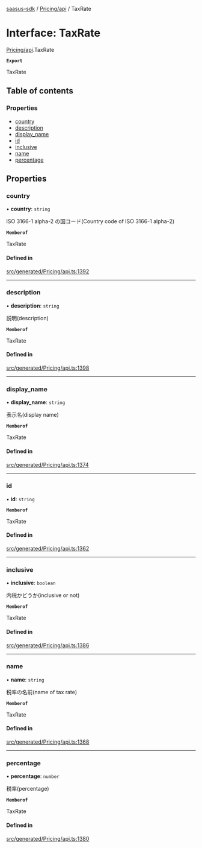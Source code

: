 [saasus-sdk](../README.md) / [Pricing/api](../modules/Pricing_api.md) / TaxRate

# Interface: TaxRate

[Pricing/api](../modules/Pricing_api.md).TaxRate

**`Export`**

TaxRate

## Table of contents

### Properties

- [country](Pricing_api.TaxRate.md#country)
- [description](Pricing_api.TaxRate.md#description)
- [display\_name](Pricing_api.TaxRate.md#display_name)
- [id](Pricing_api.TaxRate.md#id)
- [inclusive](Pricing_api.TaxRate.md#inclusive)
- [name](Pricing_api.TaxRate.md#name)
- [percentage](Pricing_api.TaxRate.md#percentage)

## Properties

### country

• **country**: `string`

ISO 3166-1 alpha-2 の国コード(Country code of ISO 3166-1 alpha-2)

**`Memberof`**

TaxRate

#### Defined in

[src/generated/Pricing/api.ts:1392](https://github.com/saasus-platform/saasus-sdk-javascript/blob/55abc15/src/generated/Pricing/api.ts#L1392)

___

### description

• **description**: `string`

説明(description)

**`Memberof`**

TaxRate

#### Defined in

[src/generated/Pricing/api.ts:1398](https://github.com/saasus-platform/saasus-sdk-javascript/blob/55abc15/src/generated/Pricing/api.ts#L1398)

___

### display\_name

• **display\_name**: `string`

表示名(display name)

**`Memberof`**

TaxRate

#### Defined in

[src/generated/Pricing/api.ts:1374](https://github.com/saasus-platform/saasus-sdk-javascript/blob/55abc15/src/generated/Pricing/api.ts#L1374)

___

### id

• **id**: `string`

**`Memberof`**

TaxRate

#### Defined in

[src/generated/Pricing/api.ts:1362](https://github.com/saasus-platform/saasus-sdk-javascript/blob/55abc15/src/generated/Pricing/api.ts#L1362)

___

### inclusive

• **inclusive**: `boolean`

内税かどうか(inclusive or not)

**`Memberof`**

TaxRate

#### Defined in

[src/generated/Pricing/api.ts:1386](https://github.com/saasus-platform/saasus-sdk-javascript/blob/55abc15/src/generated/Pricing/api.ts#L1386)

___

### name

• **name**: `string`

税率の名前(name of tax rate)

**`Memberof`**

TaxRate

#### Defined in

[src/generated/Pricing/api.ts:1368](https://github.com/saasus-platform/saasus-sdk-javascript/blob/55abc15/src/generated/Pricing/api.ts#L1368)

___

### percentage

• **percentage**: `number`

税率(percentage)

**`Memberof`**

TaxRate

#### Defined in

[src/generated/Pricing/api.ts:1380](https://github.com/saasus-platform/saasus-sdk-javascript/blob/55abc15/src/generated/Pricing/api.ts#L1380)
